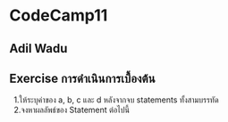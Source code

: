 # CodeCamp11

## Adil Wadu

## Exercise การดำเนินการเบื้องต้น

&nbsp;&nbsp;1.ให้ระบุค่าของ a, b, c และ d หลังจากจบ statements ทั้งสามบรรทัด  
&nbsp;&nbsp;2.จงหาผลลัพธ์ของ Statement ต่อไปนี้
